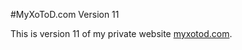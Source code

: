 #MyXoToD.com Version 11

This is version 11 of my private website [myxotod.com](http://myxotod.com).